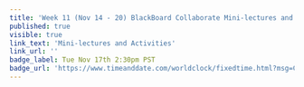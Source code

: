 ```yaml
---
title: 'Week 11 (Nov 14 - 20) BlackBoard Collaborate Mini-lectures and Activities'
published: true
visible: true
link_text: 'Mini-lectures and Activities'
link_url: ''
badge_label: Tue Nov 17th 2:30pm PST
badge_url: 'https://www.timeanddate.com/worldclock/fixedtime.html?msg=CMPT-363+Review+and+Discussion&iso=20201117T1430&p1=256&ah=1&am=50'
---
```

